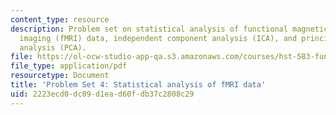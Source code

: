 ```yaml
---
content_type: resource
description: Problem set on statistical analysis of functional magnetic resonance
  imaging (fMRI) data, independent component analysis (ICA), and principle component
  analysis (PCA).
file: https://ol-ocw-studio-app-qa.s3.amazonaws.com/courses/hst-583-functional-magnetic-resonance-imaging-data-acquisition-and-analysis-fall-2008/2223ecd0dc09d1ead60fdb37c2808c29_ps4.pdf
file_type: application/pdf
resourcetype: Document
title: 'Problem Set 4: Statistical analysis of fMRI data'
uid: 2223ecd0-dc09-d1ea-d60f-db37c2808c29
---
```


